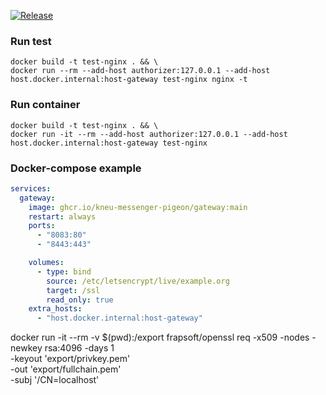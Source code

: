[![Release](https://github.com/kneu-messenger-pigeon/gateway/actions/workflows/release.yaml/badge.svg)](https://github.com/kneu-messenger-pigeon/gateway/actions/workflows/release.yaml)

### Run test
```shell
docker build -t test-nginx . && \
docker run --rm --add-host authorizer:127.0.0.1 --add-host host.docker.internal:host-gateway test-nginx nginx -t
```

### Run container
```shell
docker build -t test-nginx . && \
docker run -it --rm --add-host authorizer:127.0.0.1 --add-host host.docker.internal:host-gateway test-nginx
```


### Docker-compose example
```yaml
services:
  gateway:
    image: ghcr.io/kneu-messenger-pigeon/gateway:main
    restart: always
    ports:
      - "8083:80"
      - "8443:443"

    volumes:
      - type: bind
        source: /etc/letsencrypt/live/example.org
        target: /ssl
        read_only: true
    extra_hosts:
      - "host.docker.internal:host-gateway"
```


docker run -it --rm -v $(pwd):/export frapsoft/openssl req -x509 -nodes -newkey rsa:4096 -days 1 \
-keyout 'export/privkey.pem' \
-out 'export/fullchain.pem' \
-subj '/CN=localhost'